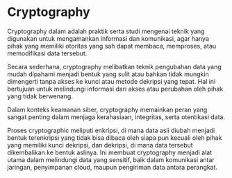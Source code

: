 # Cryptography

Cryptography dalam adalah praktik serta studi mengenai teknik yang digunakan untuk mengamankan informasi dan komunikasi, agar hanya pihak yang memiliki otoritas yang sah dapat membaca, memproses, atau memodifikasi data tersebut.

Secara sederhana, cryptography melibatkan teknik pengubahan data yang mudah dipahami menjadi bentuk yang sulit atau bahkan tidak mungkin dimengerti tanpa akses ke kunci atau metode dekripsi yang tepat. Hal ini bertujuan untuk melindungi informasi dari akses atau perubahan oleh pihak yang tidak berwenang.

Dalam konteks keamanan siber, cryptography memainkan peran yang sangat penting dalam menjaga kerahasiaan, integritas, serta otentikasi data.

Proses cryptographic meliputi enkripsi, di mana data asli diubah menjadi bentuk terenkripsi yang tidak bisa dibaca oleh siapa pun kecuali oleh pihak yang memiliki kunci dekripsi, dan dekripsi, di mana data tersebut dikembalikan ke bentuk aslinya. Ini membuat cryptography menjadi alat utama dalam melindungi data yang sensitif, baik dalam komunikasi antar jaringan, penyimpanan cloud, maupun pengiriman data antara perangkat.



